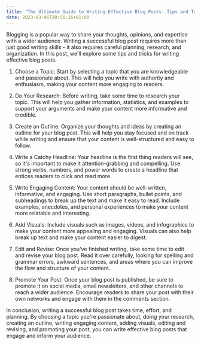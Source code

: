 ```yaml
---
title: "The Ultimate Guide to Writing Effective Blog Posts: Tips and Tricks for Engaging Your Audience"
date: 2023-03-06T20:56:26+01:00
---
```


Blogging is a popular way to share your thoughts, opinions, and expertise with a
wider audience. Writing a successful blog post requires more than just good
writing skills - it also requires careful planning, research, and organization.
In this post, we'll explore some tips and tricks for writing effective blog
posts.

1. Choose a Topic: Start by selecting a topic that you are knowledgeable and
passionate about. This will help you write with authority and enthusiasm, making
your content more engaging to readers.

2. Do Your Research: Before writing, take some time to research your topic.
This will help you gather information, statistics, and examples to support your
arguments and make your content more informative and credible.

3. Create an Outline: Organize your thoughts and ideas by creating an outline
for your blog post. This will help you stay focused and on track while writing
and ensure that your content is well-structured and easy to follow.

4. Write a Catchy Headline: Your headline is the first thing readers will see,
so it's important to make it attention-grabbing and compelling. Use strong
verbs, numbers, and power words to create a headline that entices readers to
click and read more.

5. Write Engaging Content: Your content should be well-written, informative,
and engaging. Use short paragraphs, bullet points, and subheadings to break up
the text and make it easy to read. Include examples, anecdotes, and personal
experiences to make your content more relatable and interesting.

6. Add Visuals: Include visuals such as images, videos, and infographics to
make your content more appealing and engaging. Visuals can also help break up
text and make your content easier to digest.

7. Edit and Revise: Once you've finished writing, take some time to edit and
revise your blog post. Read it over carefully, looking for spelling and grammar
errors, awkward sentences, and areas where you can improve the flow and
structure of your content.

8. Promote Your Post: Once your blog post is published, be sure to promote it
on social media, email newsletters, and other channels to reach a wider
audience. Encourage readers to share your post with their own networks and
engage with them in the comments section.

In conclusion, writing a successful blog post takes time, effort, and planning.
By choosing a topic you're passionate about, doing your research, creating an
outline, writing engaging content, adding visuals, editing and revising, and
promoting your post, you can write effective blog posts that engage and inform
your audience.
